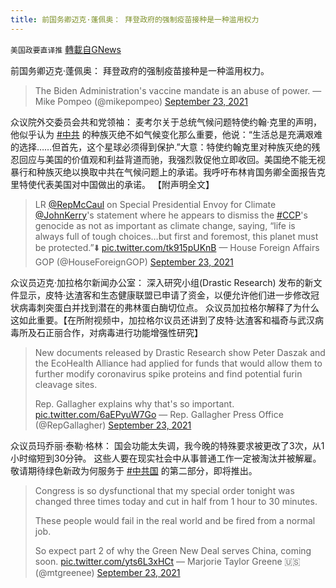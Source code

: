 ```yaml
---
title: 前国务卿迈克·蓬佩奥： 拜登政府的强制疫苗接种是一种滥用权力
---
```

`美国政要直译推` [轉載自GNews](https://gnews.org/zh-hans/1551017/)

前国务卿迈克·蓬佩奥： 拜登政府的强制疫苗接种是一种滥用权力。



> The Biden Administration's vaccine mandate is an abuse of power.
> — Mike Pompeo (@mikepompeo) [September 23, 2021](https://twitter.com/mikepompeo/status/1441082829593452558?ref_src=twsrc%5Etfw)



众议院外交委员会共和党领袖： 麦考尔关于总统气候问题特使约翰·克里的声明，他似乎认为 [#中共](https://twitter.com/hashtag/%E4%B8%AD%E5%85%B1?src=hashtag_click) 的种族灭绝不如气候变化那么重要，他说：“生活总是充满艰难的选择……但首先，这个星球必须得到保护.”大意：特使约翰克里对种族灭绝的残忍回应与美国的价值观和利益背道而驰，我强烈敦促他立即收回。美国绝不能无视暴行和种族灭绝以换取中共在气候问题上的承诺。我呼吁布林肯国务卿全面报告克里特使代表美国对中国做出的承诺。 【附声明全文】



> LR [@RepMcCaul](https://twitter.com/RepMcCaul?ref_src=twsrc%5Etfw) on Special Presidential Envoy for Climate [@JohnKerry](https://twitter.com/JohnKerry?ref_src=twsrc%5Etfw)'s statement where he appears to dismiss the [#CCP](https://twitter.com/hashtag/CCP?src=hash&amp;ref_src=twsrc%5Etfw)'s genocide as not as important as climate change, saying, “life is always full of tough choices…but first and foremost, this planet must be protected.”⬇️ [pic.twitter.com/tk915pUKnB](https://t.co/tk915pUKnB)
> — House Foreign Affairs GOP (@HouseForeignGOP) [September 23, 2021](https://twitter.com/HouseForeignGOP/status/1441141359394516994?ref_src=twsrc%5Etfw)



众议员迈克·加拉格尔新闻办公室： 深入研究小组(Drastic Research) 发布的新文件显示，皮特·达渣客和生态健康联盟已申请了资金，以便允许他们进一步修改冠状病毒刺突蛋白并找到潜在的弗林蛋白酶切位点。 众议员加拉格尔解释了为什么这如此重要。【在所附视频中，加拉格尔议员还讲到了皮特·达渣客和福奇与武汉病毒所及石正丽合作，对病毒进行功能增强性研究】



> New documents released by Drastic Research show Peter Daszak and the EcoHealth Alliance had applied for funds that would allow them to further modify coronavirus spike proteins and find potential furin cleavage sites.
> 
> Rep. Gallagher explains why that's so important. [pic.twitter.com/6aEPyuW7Go](https://t.co/6aEPyuW7Go)
> — Rep. Gallagher Press Office (@RepGallagher) [September 23, 2021](https://twitter.com/RepGallagher/status/1441088973565091849?ref_src=twsrc%5Etfw)



众议员玛乔丽·泰勒·格林： 国会功能太失调，我今晚的特殊要求被更改了3次，从1小时缩短到30分钟。 这些人要在现实社会中从事普通工作一定被淘汰并被解雇。 敬请期待绿色新政为何服务于 [#中共国](https://twitter.com/hashtag/%E4%B8%AD%E5%85%B1%E5%9B%BD?src=hashtag_click) 的第二部分，即将推出。



> Congress is so dysfunctional that my special order tonight was changed three times today and cut in half from 1 hour to 30 minutes.
> 
> These people would fail in the real world and be fired from a normal job.
> 
> So expect part 2 of why the Green New Deal serves China, coming soon. [pic.twitter.com/yts6L3xHCt](https://t.co/yts6L3xHCt)
> — Marjorie Taylor Greene 🇺🇸 (@mtgreenee) [September 23, 2021](https://twitter.com/mtgreenee/status/1440852311337701379?ref_src=twsrc%5Etfw)
